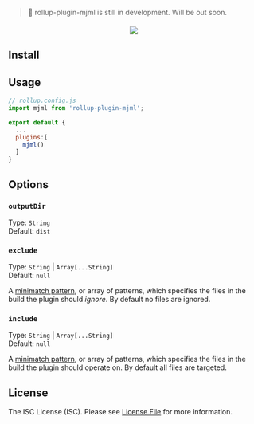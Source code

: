 > 🚧 rollup-plugin-mjml is still in development. Will be out soon.

<div class="text-xs-center" align="center" style="margin: 20px">
  <img src="https://user-images.githubusercontent.com/9211670/72424331-170b8e00-3786-11ea-9792-9168ee5aafec.png">
</div>

## Install

## Usage

```js
// rollup.config.js
import mjml from 'rollup-plugin-mjml';

export default {
  ...
  plugins:[
    mjml()
  ]
}
```

## Options

### `outputDir`
Type: `String`<br>
Default: `dist`

### `exclude`

Type: `String` | `Array[...String]`<br>
Default: `null`

A [minimatch pattern](https://github.com/isaacs/minimatch), or array of patterns, which specifies the files in the build the plugin should _ignore_. By default no files are ignored.

### `include`

Type: `String` | `Array[...String]`<br>
Default: `null`

A [minimatch pattern](https://github.com/isaacs/minimatch), or array of patterns, which specifies the files in the build the plugin should operate on. By default all files are targeted.


## License

The ISC License (ISC). Please see [License File](https://github.com/daankauwenberg/rollup-plugin-mjml/blob/master/LICENSE) for more information.